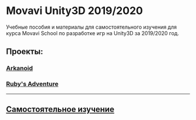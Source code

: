 # Movavi Unity3D 2019/2020
Учебные пособия и материалы для самостоятельного изучения для курса Movavi School по разработке игр на Unity3D за 2019/2020 год.


## Проекты:
### [Arkanoid](https://github.com/felisarmis/movaviunity2019/blob/master/arkanoid.md)
### [Ruby's Adventure](https://github.com/felisarmis/movaviunity2019/blob/master/ruby.md)


---


## [Самостоятельное изучение](https://github.com/felisarmis/movaviunity2019/blob/master/learn.md)
